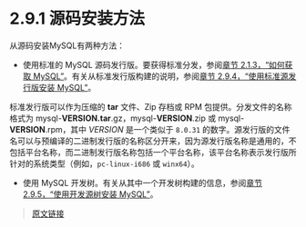 # 2.9.1 源码安装方法

从源码安装MySQL有两种方法：

- 使用标准的 MySQL 源码发行版。要获得标准分发，参阅[章节 2.1.3，“如何获取 MySQL”](/2/2.1/2.1.3/getting-mysql.html)。有关从标准发行版构建的说明，参阅[章节 2.9.4，“使用标准源发行版安装 MySQL”](/2/2.9/2.9.4/installing-source-distribution.html)。

标准发行版可以作为压缩的 **tar** 文件、Zip 存档或 RPM 包提供。分发文件的名称格式为 mysql-**VERSION.tar**.gz，mysql-**VERSION**.zip 或 mysql-**VERSION**.rpm，其中 *VERSION* 是一个类似于 `8.0.31` 的数字。源发行版的文件名可以与预编译的二进制发行版的名称区分开来，因为源发行版名称是通用的，不包括平台名称，而二进制发行版名称包括一个平台名称，该平台名称表示发行版所针对的系统类型（例如，`pc-linux-i686` 或 `winx64`）。

- 使用 MySQL 开发树。有关从其中一个开发树构建的信息，参阅[章节 2.9.5，“使用开发源树安装 MySQL”](/2/2.9/2.9.5/installing-development-tree.html)。

> [原文链接](https://dev.mysql.com/doc/refman/8.0/en/source-installation-methods.html)
